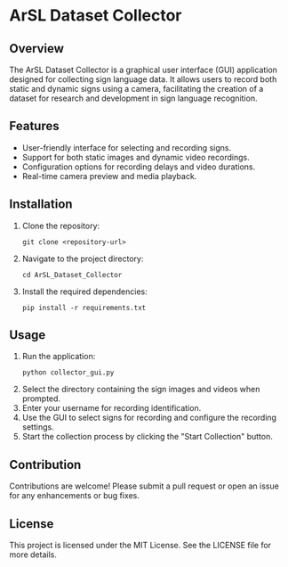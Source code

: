 # ArSL Dataset Collector

## Overview
The ArSL Dataset Collector is a graphical user interface (GUI) application designed for collecting sign language data. It allows users to record both static and dynamic signs using a camera, facilitating the creation of a dataset for research and development in sign language recognition.

## Features
- User-friendly interface for selecting and recording signs.
- Support for both static images and dynamic video recordings.
- Configuration options for recording delays and video durations.
- Real-time camera preview and media playback.

## Installation
1. Clone the repository:
   ```
   git clone <repository-url>
   ```
2. Navigate to the project directory:
   ```
   cd ArSL_Dataset_Collector
   ```
3. Install the required dependencies:
   ```
   pip install -r requirements.txt
   ```

## Usage
1. Run the application:
   ```
   python collector_gui.py
   ```
2. Select the directory containing the sign images and videos when prompted.
3. Enter your username for recording identification.
4. Use the GUI to select signs for recording and configure the recording settings.
5. Start the collection process by clicking the "Start Collection" button.

## Contribution
Contributions are welcome! Please submit a pull request or open an issue for any enhancements or bug fixes.

## License
This project is licensed under the MIT License. See the LICENSE file for more details.